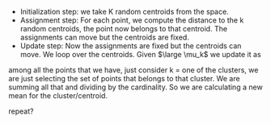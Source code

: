 - Initialization step: we take K random centroids from the space.
- Assignment step: For each point, we compute the distance to the k random centroids, the point now belongs to that centroid. The assignments can move but the centroids are fixed.
- Update step: Now the assignments are fixed but the centroids can move. We loop over the centroids. Given $\large \mu_k$ we update it as 
$$$$

among all the points that we have, just consider k = one of the clusters, we are just selecting the set of points that belongs to that cluster.
We are summing all that and dividing by the cardinality.
So we are calculating a new mean for the cluster/centroid.

repeat?